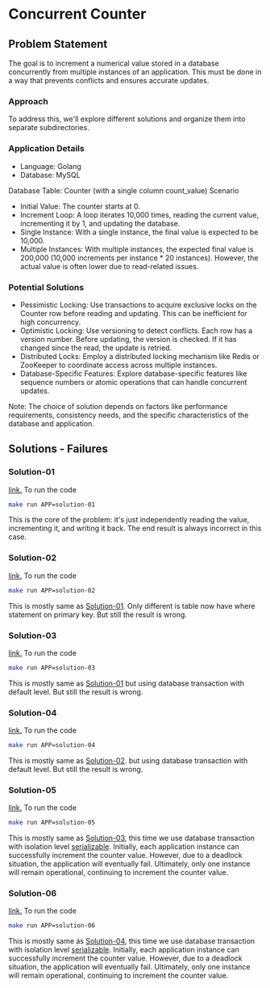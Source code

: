 # Concurrent Counter

## Problem Statement

The goal is to increment a numerical value stored in a database concurrently from multiple instances of an application. This must be done in a way that prevents conflicts and ensures accurate updates.

### Approach

To address this, we'll explore different solutions and organize them into separate subdirectories.

### Application Details

- Language: Golang
- Database: MySQL

Database Table: Counter (with a single column count_value)
Scenario

- Initial Value: The counter starts at 0.
- Increment Loop: A loop iterates 10,000 times, reading the current value, incrementing it by 1, and updating the database.
- Single Instance: With a single instance, the final value is expected to be 10,000.
- Multiple Instances: With multiple instances, the expected final value is 200,000 (10,000 increments per instance * 20 instances). However, the actual value is often lower due to read-related issues.

### Potential Solutions

- Pessimistic Locking: Use transactions to acquire exclusive locks on the Counter row before reading and updating. This can be inefficient for high concurrency.
- Optimistic Locking: Use versioning to detect conflicts. Each row has a version number. Before updating, the version is checked. If it has changed since the read, the update is retried.
- Distributed Locks: Employ a distributed locking mechanism like Redis or ZooKeeper to coordinate access across multiple instances.
- Database-Specific Features: Explore database-specific features like sequence numbers or atomic operations that can handle concurrent updates.

Note: The choice of solution depends on factors like performance requirements, consistency needs, and the specific characteristics of the database and application.

## Solutions - Failures

### Solution-01

[link.](https://github.com/DiLRandI/concurrent-counter/blob/main/cmd/solution-01/main.go#L34-L48) To run the code

```bash
make run APP=solution-01
```

This is the core of the problem: it's just independently reading the value, incrementing it, and writing it back. The end result is always incorrect in this case.

### Solution-02

[link.](https://github.com/DiLRandI/concurrent-counter/blob/main/cmd/solution-02/main.go#L34-L48) To run the code

```bash
make run APP=solution-02
```

This is mostly same as [Solution-01](#solution-01). Only different is table now have where statement on primary key. But still the result is wrong.

### Solution-03

[link.](https://github.com/DiLRandI/concurrent-counter/blob/main/cmd/solution-03/main.go#L35-64) To run the code

```bash
make run APP=solution-03
```

This is mostly same as [Solution-01](#solution-01) but using database transaction with default level. But still the result is wrong.

### Solution-04

[link.](https://github.com/DiLRandI/concurrent-counter/blob/main/cmd/solution-04/main.go#L35-64) To run the code

```bash
make run APP=solution-04
```

This is mostly same as [Solution-02](#solution-02). but using database transaction with default level. But still the result is wrong.

### Solution-05

[link.](https://github.com/DiLRandI/concurrent-counter/blob/main/cmd/solution-03/main.go#L35-64) To run the code

```bash
make run APP=solution-05
```

This is mostly same as [Solution-03](#solution-03), this time we use database transaction with isolation level [serializable](https://en.wikipedia.org/wiki/Isolation_(database_systems)#Serializable).
Initially, each application instance can successfully increment the counter value. However, due to a deadlock situation, the application will eventually fail. Ultimately, only one instance will remain operational, continuing to increment the counter value.

### Solution-06

[link.](https://github.com/DiLRandI/concurrent-counter/blob/main/cmd/solution-04/main.go#L35-64) To run the code

```bash
make run APP=solution-06
```

This is mostly same as [Solution-04](#solution-04), this time we use database transaction with isolation level [serializable](https://en.wikipedia.org/wiki/Isolation_(database_systems)#Serializable).
Initially, each application instance can successfully increment the counter value. However, due to a deadlock situation, the application will eventually fail. Ultimately, only one instance will remain operational, continuing to increment the counter value.
